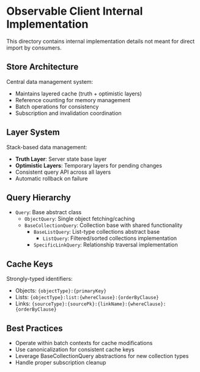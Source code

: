 # Observable Client Internal Implementation

This directory contains internal implementation details not meant for direct import by consumers.

## Store Architecture

Central data management system:
- Maintains layered cache (truth + optimistic layers)
- Reference counting for memory management
- Batch operations for consistency
- Subscription and invalidation coordination

## Layer System

Stack-based data management:
- **Truth Layer**: Server state base layer
- **Optimistic Layers**: Temporary layers for pending changes
- Consistent query API across all layers
- Automatic rollback on failure

## Query Hierarchy

- `Query`: Base abstract class
  - `ObjectQuery`: Single object fetching/caching
  - `BaseCollectionQuery`: Collection base with shared functionality
    - `BaseListQuery`: List-type collections abstract base
      - `ListQuery`: Filtered/sorted collections implementation
    - `SpecificLinkQuery`: Relationship traversal implementation

## Cache Keys

Strongly-typed identifiers:
- Objects: `{objectType}:{primaryKey}`
- Lists: `{objectType}:list:{whereClause}:{orderByClause}`
- Links: `{sourceType}:{sourcePk}:{linkName}:{whereClause}:{orderByClause}`

## Best Practices

- Operate within batch contexts for cache modifications
- Use canonicalization for consistent cache keys
- Leverage BaseCollectionQuery abstractions for new collection types
- Handle proper subscription cleanup